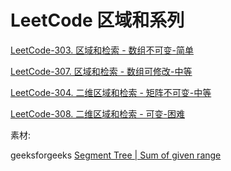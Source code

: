 # LeetCode 区域和系列

[LeetCode-303. 区域和检索 - 数组不可变-简单](https://leetcode.cn/problems/range-sum-query-immutable/)

[LeetCode-307. 区域和检索 - 数组可修改-中等](https://leetcode.cn/problems/range-sum-query-mutable/)

[LeetCode-304. 二维区域和检索 - 矩阵不可变-中等](https://leetcode.cn/problems/range-sum-query-2d-immutable/)

[LeetCode-308. 二维区域和检索 - 可变-困难](https://leetcode.cn/problems/range-sum-query-2d-mutable/)



素材:

geeksforgeeks [Segment Tree | Sum of given range](https://www.geeksforgeeks.org/segment-tree-sum-of-given-range/)